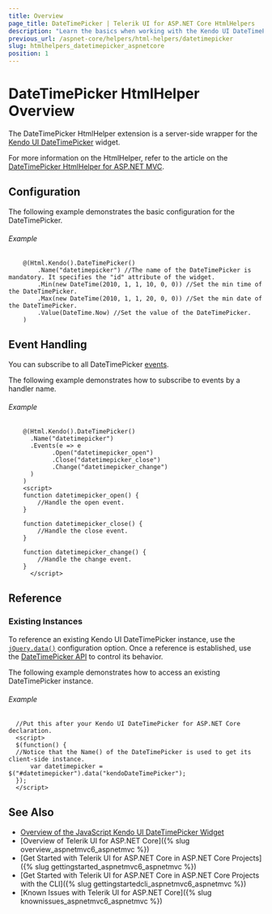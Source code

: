 ```yaml
---
title: Overview
page_title: DateTimePicker | Telerik UI for ASP.NET Core HtmlHelpers
description: "Learn the basics when working with the Kendo UI DateTimePicker HtmlHelper for ASP.NET Core (MVC 6 or ASP.NET Core MVC)."
previous_url: /aspnet-core/helpers/html-helpers/datetimepicker
slug: htmlhelpers_datetimepicker_aspnetcore
position: 1
---
```


# DateTimePicker HtmlHelper Overview

The DateTimePicker HtmlHelper extension is a server-side wrapper for the [Kendo UI DateTimePicker](https://demos.telerik.com/kendo-ui/datetimepicker/index) widget.

For more information on the HtmlHelper, refer to the article on the [DateTimePicker HtmlHelper for ASP.NET MVC](http://docs.telerik.com/aspnet-mvc/helpers/datetimepicker/overview).

## Configuration

The following example demonstrates the basic configuration for the DateTimePicker.

###### Example

```
    @(Html.Kendo().DateTimePicker()
        .Name("datetimepicker") //The name of the DateTimePicker is mandatory. It specifies the "id" attribute of the widget.
        .Min(new DateTime(2010, 1, 1, 10, 0, 0)) //Set the min time of the DateTimePicker.
        .Max(new DateTime(2010, 1, 1, 20, 0, 0)) //Set the min date of the DateTimePicker.
        .Value(DateTime.Now) //Set the value of the DateTimePicker.
    )
```

## Event Handling

You can subscribe to all DateTimePicker [events](http://docs.telerik.com/kendo-ui/api/javascript/ui/datetimepicker#events).

The following example demonstrates how to subscribe to events by a handler name.

###### Example

```
    @(Html.Kendo().DateTimePicker()
      .Name("datetimepicker")
      .Events(e => e
            .Open("datetimepicker_open")
            .Close("datetimepicker_close")
            .Change("datetimepicker_change")
      )
    )
    <script>
    function datetimepicker_open() {
        //Handle the open event.
    }

    function datetimepicker_close() {
        //Handle the close event.
    }

    function datetimepicker_change() {
        //Handle the change event.
    }
      </script>
```

## Reference

### Existing Instances

To reference an existing Kendo UI DateTimePicker instance, use the [`jQuery.data()`](http://api.jquery.com/jQuery.data/) configuration option. Once a reference is established, use the [DateTimePicker API](http://docs.telerik.com/kendo-ui/api/javascript/ui/datetimepicker#methods) to control its behavior.

The following example demonstrates how to access an existing DateTimePicker instance.

###### Example

      //Put this after your Kendo UI DateTimePicker for ASP.NET Core declaration.
      <script>
      $(function() {
      //Notice that the Name() of the DateTimePicker is used to get its client-side instance.
          var datetimepicker = $("#datetimepicker").data("kendoDateTimePicker");
      });
      </script>

## See Also

* [Overview of the JavaScript Kendo UI DateTimePicker Widget](http://docs.telerik.com/kendo-ui/controls/editors/datetimepicker/overview)
* [Overview of Telerik UI for ASP.NET Core]({% slug overview_aspnetmvc6_aspnetmvc %})
* [Get Started with Telerik UI for ASP.NET Core in ASP.NET Core Projects]({% slug gettingstarted_aspnetmvc6_aspnetmvc %})
* [Get Started with Telerik UI for ASP.NET Core in ASP.NET Core Projects with the CLI]({% slug gettingstartedcli_aspnetmvc6_aspnetmvc %})
* [Known Issues with Telerik UI for ASP.NET Core]({% slug knownissues_aspnetmvc6_aspnetmvc %})
